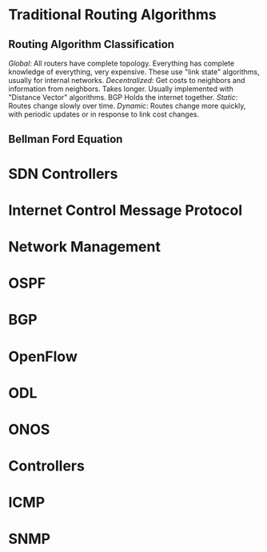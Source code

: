 # Traditional Routing Algorithms
## Routing Algorithm Classification
*Global*: All routers have complete topology. Everything has complete knowledge of everything, very expensive. 
These use "link state" algorithms, usually for internal networks. 
*Decentralized*: Get costs to neighbors and information from neighbors. Takes longer. Usually implemented with "Distance Vector" algorithms. 
BGP Holds the internet together. 
*Static*: Routes change slowly over time. 
*Dynamic*: Routes change more quickly, with periodic updates or in response to link cost changes. 

## Bellman Ford Equation

# SDN Controllers

# Internet Control Message Protocol

# Network Management

# OSPF

# BGP

# OpenFlow

# ODL

# ONOS

# Controllers

# ICMP

# SNMP